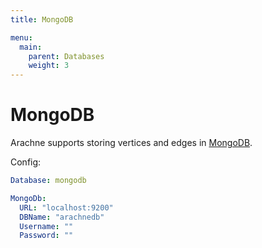 ```yaml
---
title: MongoDB

menu:
  main:
    parent: Databases
    weight: 3
---
```


# MongoDB

Arachne supports storing vertices and edges in [MongoDB][mongo].

Config:

```yaml
Database: mongodb

MongoDb:
  URL: "localhost:9200"
  DBName: "arachnedb"
  Username: ""
  Password: ""
```

[mongo]: https://www.mongodb.com/
